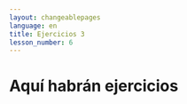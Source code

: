 ```yaml
---
layout: changeablepages
language: en
title: Ejercicios 3
lesson_number: 6
---
```


# Aquí habrán ejercicios
